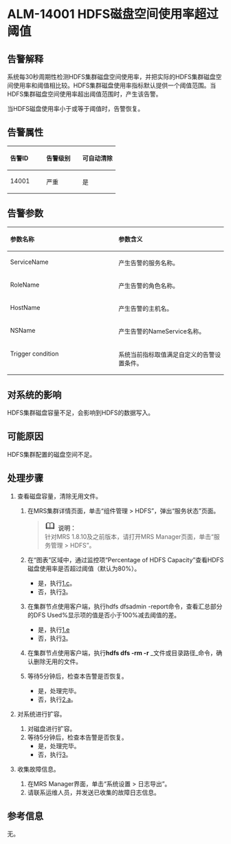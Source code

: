 # ALM-14001 HDFS磁盘空间使用率超过阈值<a name="ZH-CN_TOPIC_0191883091"></a>

## 告警解释<a name="zh-cn_topic_0191813969_section6883221"></a>

系统每30秒周期性检测HDFS集群磁盘空间使用率，并把实际的HDFS集群磁盘空间使用率和阈值相比较。HDFS集群磁盘使用率指标默认提供一个阈值范围。当HDFS集群磁盘空间使用率超出阈值范围时，产生该告警。

当HDFS磁盘使用率小于或等于阈值时，告警恢复。

## 告警属性<a name="zh-cn_topic_0191813969_section61948991"></a>

<a name="zh-cn_topic_0191813969_table48889850"></a>
<table><thead align="left"><tr id="zh-cn_topic_0191813969_row1927776"><th class="cellrowborder" valign="top" width="33.33333333333333%" id="mcps1.1.4.1.1"><p id="zh-cn_topic_0191813969_p21932166"><a name="zh-cn_topic_0191813969_p21932166"></a><a name="zh-cn_topic_0191813969_p21932166"></a>告警ID</p>
</th>
<th class="cellrowborder" valign="top" width="33.33333333333333%" id="mcps1.1.4.1.2"><p id="zh-cn_topic_0191813969_p31674992"><a name="zh-cn_topic_0191813969_p31674992"></a><a name="zh-cn_topic_0191813969_p31674992"></a>告警级别</p>
</th>
<th class="cellrowborder" valign="top" width="33.33333333333333%" id="mcps1.1.4.1.3"><p id="zh-cn_topic_0191813969_p15537542"><a name="zh-cn_topic_0191813969_p15537542"></a><a name="zh-cn_topic_0191813969_p15537542"></a>可自动清除</p>
</th>
</tr>
</thead>
<tbody><tr id="zh-cn_topic_0191813969_row50581426"><td class="cellrowborder" valign="top" width="33.33333333333333%" headers="mcps1.1.4.1.1 "><p id="zh-cn_topic_0191813969_p3454809"><a name="zh-cn_topic_0191813969_p3454809"></a><a name="zh-cn_topic_0191813969_p3454809"></a>14001</p>
</td>
<td class="cellrowborder" valign="top" width="33.33333333333333%" headers="mcps1.1.4.1.2 "><p id="zh-cn_topic_0191813969_p11404133"><a name="zh-cn_topic_0191813969_p11404133"></a><a name="zh-cn_topic_0191813969_p11404133"></a>严重</p>
</td>
<td class="cellrowborder" valign="top" width="33.33333333333333%" headers="mcps1.1.4.1.3 "><p id="zh-cn_topic_0191813969_p51319614"><a name="zh-cn_topic_0191813969_p51319614"></a><a name="zh-cn_topic_0191813969_p51319614"></a>是</p>
</td>
</tr>
</tbody>
</table>

## 告警参数<a name="zh-cn_topic_0191813969_section20670010"></a>

<a name="zh-cn_topic_0191813969_table63248075"></a>
<table><thead align="left"><tr id="zh-cn_topic_0191813969_row60232767"><th class="cellrowborder" valign="top" width="50%" id="mcps1.1.3.1.1"><p id="zh-cn_topic_0191813969_p47015983"><a name="zh-cn_topic_0191813969_p47015983"></a><a name="zh-cn_topic_0191813969_p47015983"></a>参数名称</p>
</th>
<th class="cellrowborder" valign="top" width="50%" id="mcps1.1.3.1.2"><p id="zh-cn_topic_0191813969_p50198296"><a name="zh-cn_topic_0191813969_p50198296"></a><a name="zh-cn_topic_0191813969_p50198296"></a>参数含义</p>
</th>
</tr>
</thead>
<tbody><tr id="zh-cn_topic_0191813969_row39530145"><td class="cellrowborder" valign="top" width="50%" headers="mcps1.1.3.1.1 "><p id="zh-cn_topic_0191813969_p47825138"><a name="zh-cn_topic_0191813969_p47825138"></a><a name="zh-cn_topic_0191813969_p47825138"></a>ServiceName</p>
</td>
<td class="cellrowborder" valign="top" width="50%" headers="mcps1.1.3.1.2 "><p id="zh-cn_topic_0191813969_p48630964"><a name="zh-cn_topic_0191813969_p48630964"></a><a name="zh-cn_topic_0191813969_p48630964"></a>产生告警的服务名称。</p>
</td>
</tr>
<tr id="zh-cn_topic_0191813969_row35025494"><td class="cellrowborder" valign="top" width="50%" headers="mcps1.1.3.1.1 "><p id="zh-cn_topic_0191813969_p18492804"><a name="zh-cn_topic_0191813969_p18492804"></a><a name="zh-cn_topic_0191813969_p18492804"></a>RoleName</p>
</td>
<td class="cellrowborder" valign="top" width="50%" headers="mcps1.1.3.1.2 "><p id="zh-cn_topic_0191813969_p21522166"><a name="zh-cn_topic_0191813969_p21522166"></a><a name="zh-cn_topic_0191813969_p21522166"></a>产生告警的角色名称。</p>
</td>
</tr>
<tr id="zh-cn_topic_0191813969_row59481773"><td class="cellrowborder" valign="top" width="50%" headers="mcps1.1.3.1.1 "><p id="zh-cn_topic_0191813969_p53294272"><a name="zh-cn_topic_0191813969_p53294272"></a><a name="zh-cn_topic_0191813969_p53294272"></a>HostName</p>
</td>
<td class="cellrowborder" valign="top" width="50%" headers="mcps1.1.3.1.2 "><p id="zh-cn_topic_0191813969_p21868813"><a name="zh-cn_topic_0191813969_p21868813"></a><a name="zh-cn_topic_0191813969_p21868813"></a>产生告警的主机名。</p>
</td>
</tr>
<tr id="zh-cn_topic_0191813969_row62601592"><td class="cellrowborder" valign="top" width="50%" headers="mcps1.1.3.1.1 "><p id="zh-cn_topic_0191813969_p37564172"><a name="zh-cn_topic_0191813969_p37564172"></a><a name="zh-cn_topic_0191813969_p37564172"></a>NSName</p>
</td>
<td class="cellrowborder" valign="top" width="50%" headers="mcps1.1.3.1.2 "><p id="zh-cn_topic_0191813969_p22799085"><a name="zh-cn_topic_0191813969_p22799085"></a><a name="zh-cn_topic_0191813969_p22799085"></a>产生告警的NameService名称。</p>
</td>
</tr>
<tr id="zh-cn_topic_0191813969_row3865173"><td class="cellrowborder" valign="top" width="50%" headers="mcps1.1.3.1.1 "><p id="zh-cn_topic_0191813969_p44643603"><a name="zh-cn_topic_0191813969_p44643603"></a><a name="zh-cn_topic_0191813969_p44643603"></a>Trigger condition</p>
</td>
<td class="cellrowborder" valign="top" width="50%" headers="mcps1.1.3.1.2 "><p id="zh-cn_topic_0191813969_p59362130"><a name="zh-cn_topic_0191813969_p59362130"></a><a name="zh-cn_topic_0191813969_p59362130"></a>系统当前指标取值满足自定义的告警设置条件。</p>
</td>
</tr>
</tbody>
</table>

## 对系统的影响<a name="zh-cn_topic_0191813969_section51812368"></a>

HDFS集群磁盘容量不足，会影响到HDFS的数据写入。

## 可能原因<a name="zh-cn_topic_0191813969_section63658128"></a>

HDFS集群配置的磁盘空间不足。

## 处理步骤<a name="zh-cn_topic_0191813969_section36052245"></a>

1.  查看磁盘容量，清除无用文件。
    1.  在MRS集群详情页面，单击“组件管理 \> HDFS”，弹出“服务状态”页面。

        >![](public_sys-resources/icon-note.gif) **说明：**   
        >针对MRS 1.8.10及之前版本，请打开MRS Manager页面，单击“服务管理 \> HDFS”。  

    2.  在“图表”区域中，通过监控项“Percentage of HDFS Capacity”查看HDFS磁盘使用率是否超过阈值（默认为80%）。
        -   是，执行[1.c](#zh-cn_topic_0191813969_cn_58_42_000001_5_mmccppss_step5)。
        -   否，执行[3](#zh-cn_topic_0191813969_li572522141314)。

    3.  <a name="zh-cn_topic_0191813969_cn_58_42_000001_5_mmccppss_step5"></a>在集群节点使用客户端，执行hdfs dfsadmin -report命令，查看汇总部分的DFS Used%显示项的值是否小于100%减去阈值的差。
        -   是，执行[1.e](#zh-cn_topic_0191813969_li39567352)
        -   否，执行[3](#zh-cn_topic_0191813969_li572522141314)。

    4.  在集群节点使用客户端，执行**hdfs dfs -rm -r** _文件或目录路径_命令，确认删除无用的文件。
    5.  <a name="zh-cn_topic_0191813969_li39567352"></a>等待5分钟后，检查本告警是否恢复。
        -   是，处理完毕。
        -   否，执行[2.a](#zh-cn_topic_0191813969_cn_58_42_000001_5_mmccppss_step13)。

2.  对系统进行扩容。
    1.  <a name="zh-cn_topic_0191813969_cn_58_42_000001_5_mmccppss_step13"></a>对磁盘进行扩容。
    2.  等待5分钟后，检查本告警是否恢复。
        -   是，处理完毕。
        -   否，执行[3](#zh-cn_topic_0191813969_li572522141314)。

3.  <a name="zh-cn_topic_0191813969_li572522141314"></a>收集故障信息。
    1.  在MRS Manager界面，单击“系统设置 \> 日志导出”。
    2.  请联系运维人员，并发送已收集的故障日志信息。


## 参考信息<a name="zh-cn_topic_0191813969_section56034750"></a>

无。

